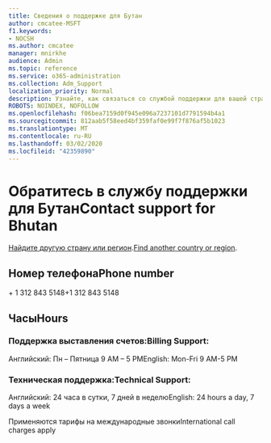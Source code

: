 ```yaml
---
title: Сведения о поддержке для Бутан
author: cmcatee-MSFT
f1.keywords:
- NOCSH
ms.author: cmcatee
manager: mnirkhe
audience: Admin
ms.topic: reference
ms.service: o365-administration
ms.collection: Adm_Support
localization_priority: Normal
description: Узнайте, как связаться со службой поддержки для вашей страны или региона.
ROBOTS: NOINDEX, NOFOLLOW
ms.openlocfilehash: f06bea7159d0f945e096a7237101d7791594b4a1
ms.sourcegitcommit: 812aab5f58eed4bf359faf0e99f7f876af5b1023
ms.translationtype: MT
ms.contentlocale: ru-RU
ms.lasthandoff: 03/02/2020
ms.locfileid: "42359890"
---
```

# <a name="contact-support-for-bhutan"></a><span data-ttu-id="1542d-103">Обратитесь в службу поддержки для Бутан</span><span class="sxs-lookup"><span data-stu-id="1542d-103">Contact support for Bhutan</span></span>

<span data-ttu-id="1542d-104">[Найдите другую страну или регион](../contact-support-for-business-products.md).</span><span class="sxs-lookup"><span data-stu-id="1542d-104">[Find another country or region](../contact-support-for-business-products.md).</span></span>

## <a name="phone-number"></a><span data-ttu-id="1542d-105">Номер телефона</span><span class="sxs-lookup"><span data-stu-id="1542d-105">Phone number</span></span>
<span data-ttu-id="1542d-106">+ 1 312 843 5148</span><span class="sxs-lookup"><span data-stu-id="1542d-106">+1 312 843 5148</span></span>

## <a name="hours"></a><span data-ttu-id="1542d-107">Часы</span><span class="sxs-lookup"><span data-stu-id="1542d-107">Hours</span></span>
### <a name="billing-support"></a><span data-ttu-id="1542d-108">Поддержка выставления счетов:</span><span class="sxs-lookup"><span data-stu-id="1542d-108">Billing Support:</span></span>

<span data-ttu-id="1542d-109">Английский: Пн – Пятница 9 AM – 5 PM</span><span class="sxs-lookup"><span data-stu-id="1542d-109">English: Mon-Fri 9 AM-5 PM</span></span>

### <a name="technical-support"></a><span data-ttu-id="1542d-110">Техническая поддержка:</span><span class="sxs-lookup"><span data-stu-id="1542d-110">Technical Support:</span></span>

<span data-ttu-id="1542d-111">Английский: 24 часа в сутки, 7 дней в неделю</span><span class="sxs-lookup"><span data-stu-id="1542d-111">English: 24 hours a day, 7 days a week</span></span>

<span data-ttu-id="1542d-112">Применяются тарифы на международные звонки</span><span class="sxs-lookup"><span data-stu-id="1542d-112">International call charges apply</span></span>
